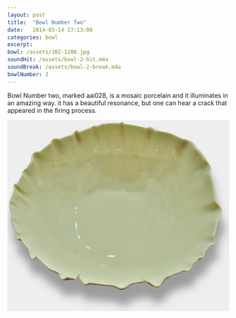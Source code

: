 ```yaml
---
layout: post
title:  "Bowl Number Two"
date:   2014-03-14 17:13:00
categories: bowl
excerpt:
bowl: /assets/JB2-1280.jpg
soundHit: /assets/bowl-2-hit.m4a
soundBreak: /assets/bowl-2-break.m4a
bowlNumber: 2
---
```



Bowl Number two, marked aai028, is a mosaic porcelain and it illuminates in an amazing way. it has a beautiful resonance, but one can hear a crack that appeared in the firing process.

<img src="/assets/JB2-1280.jpg" class="bowl-large">




